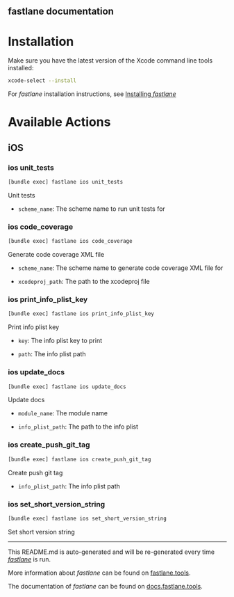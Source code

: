 fastlane documentation
----

# Installation

Make sure you have the latest version of the Xcode command line tools installed:

```sh
xcode-select --install
```

For _fastlane_ installation instructions, see [Installing _fastlane_](https://docs.fastlane.tools/#installing-fastlane)

# Available Actions

## iOS

### ios unit_tests

```sh
[bundle exec] fastlane ios unit_tests
```

Unit tests

- `scheme_name`: The scheme name to run unit tests for

### ios code_coverage

```sh
[bundle exec] fastlane ios code_coverage
```

Generate code coverage XML file

- `scheme_name`: The scheme name to generate code coverage XML file for

- `xcodeproj_path`: The path to the xcodeproj file

### ios print_info_plist_key

```sh
[bundle exec] fastlane ios print_info_plist_key
```

Print info plist key

- `key`: The info plist key to print

- `path`: The info plist path

### ios update_docs

```sh
[bundle exec] fastlane ios update_docs
```

Update docs

- `module_name`: The module name

- `info_plist_path`: The path to the info plist

### ios create_push_git_tag

```sh
[bundle exec] fastlane ios create_push_git_tag
```

Create push git tag

- `info_plist_path`: The info plist path

### ios set_short_version_string

```sh
[bundle exec] fastlane ios set_short_version_string
```

Set short version string

----

This README.md is auto-generated and will be re-generated every time [_fastlane_](https://fastlane.tools) is run.

More information about _fastlane_ can be found on [fastlane.tools](https://fastlane.tools).

The documentation of _fastlane_ can be found on [docs.fastlane.tools](https://docs.fastlane.tools).
